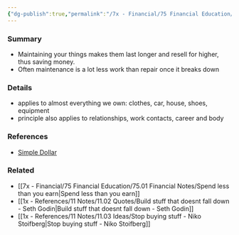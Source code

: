 ```yaml
---
{"dg-publish":true,"permalink":"/7x - Financial/75 Financial Education/75.01 Financial Notes/Take care of your stuff/","title":"Take care of your stuff","noteIcon":""}
---
```



### Summary
- Maintaining your things makes them last longer and resell for higher, thus saving money.
- Often maintenance is a lot less work than repair once it breaks down

### Details
- applies to almost everything we own: clothes, car, house, shoes, equipment
- principle also applies to relationships, work contacts, career and body

### References
- [Simple Dollar](https://web.archive.org/web/20110902020254/http://www.thesimpledollar.com/)

### Related
- [[7x - Financial/75 Financial Education/75.01 Financial Notes/Spend less than you earn\|Spend less than you earn]]
- [[1x - References/11 Notes/11.02 Quotes/Build stuff that doesnt fall down - Seth Godin\|Build stuff that doesnt fall down - Seth Godin]]
- [[1x - References/11 Notes/11.03 Ideas/Stop buying stuff - Niko Stoifberg\|Stop buying stuff - Niko Stoifberg]]
